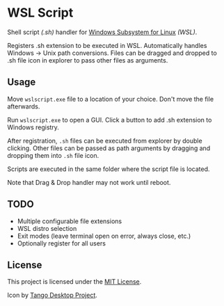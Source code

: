 # WSL Script

Shell script _(.sh)_ handler for
[Windows Subsystem for Linux](https://docs.microsoft.com/en-us/windows/wsl/about) _(WSL)_.

Registers .sh extension to be executed in WSL.
Automatically handles Windows → Unix path conversions.
Files can be dragged and dropped to .sh file icon in explorer to pass
other files as arguments.

## Usage

Move `wslscript.exe` file to a location of your choice.
Don't move the file afterwards.

Run `wslscript.exe` to open a GUI.
Click a button to add .sh extension to Windows registry.

After registration, `.sh` files can be executed from explorer by double clicking.
Other files can be passed as path arguments by dragging and dropping them into
`.sh` file icon.

Scripts are executed in the same folder where the script file is located.

Note that Drag & Drop handler may not work until reboot.

## TODO

- Multiple configurable file extensions
- WSL distro selection
- Exit modes (leave terminal open on error, always close, etc.)
- Optionally register for all users

## License

This project is licensed under the
[MIT License](https://github.com/sop/wslscript/blob/master/LICENSE).

Icon by [Tango Desktop Project](http://tango.freedesktop.org/Tango_Desktop_Project).
